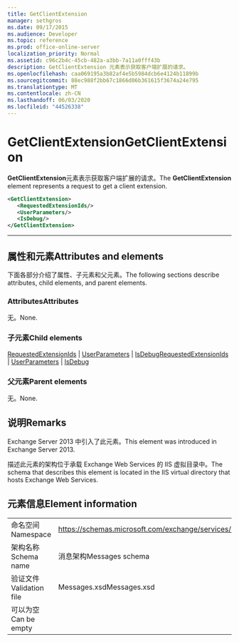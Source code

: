 ```yaml
---
title: GetClientExtension
manager: sethgros
ms.date: 09/17/2015
ms.audience: Developer
ms.topic: reference
ms.prod: office-online-server
localization_priority: Normal
ms.assetid: c96c2b4c-45cb-482a-a3bb-7a11a0fff43b
description: GetClientExtension 元素表示获取客户端扩展的请求。
ms.openlocfilehash: caa069195a3b82af4e5b5984dcb6e4124b11899b
ms.sourcegitcommit: 88ec988f2bb67c1866d06b361615f3674a24e795
ms.translationtype: MT
ms.contentlocale: zh-CN
ms.lasthandoff: 06/03/2020
ms.locfileid: "44526338"
---
```

# <a name="getclientextension"></a><span data-ttu-id="19409-103">GetClientExtension</span><span class="sxs-lookup"><span data-stu-id="19409-103">GetClientExtension</span></span>

<span data-ttu-id="19409-104">**GetClientExtension**元素表示获取客户端扩展的请求。</span><span class="sxs-lookup"><span data-stu-id="19409-104">The **GetClientExtension** element represents a request to get a client extension.</span></span> 
  
```XML
<GetClientExtension>
   <RequestedExtensionIds/>
   <UserParameters/>
   <IsDebug/>
</GetClientExtension>
```

 ****
## <a name="attributes-and-elements"></a><span data-ttu-id="19409-105">属性和元素</span><span class="sxs-lookup"><span data-stu-id="19409-105">Attributes and elements</span></span>

<span data-ttu-id="19409-106">下面各部分介绍了属性、子元素和父元素。</span><span class="sxs-lookup"><span data-stu-id="19409-106">The following sections describe attributes, child elements, and parent elements.</span></span>
  
### <a name="attributes"></a><span data-ttu-id="19409-107">Attributes</span><span class="sxs-lookup"><span data-stu-id="19409-107">Attributes</span></span>

<span data-ttu-id="19409-108">无。</span><span class="sxs-lookup"><span data-stu-id="19409-108">None.</span></span>
  
### <a name="child-elements"></a><span data-ttu-id="19409-109">子元素</span><span class="sxs-lookup"><span data-stu-id="19409-109">Child elements</span></span>

<span data-ttu-id="19409-110">[RequestedExtensionIds](requestedextensionids.md)  | [UserParameters](userparameters.md)  | [IsDebug](isdebug.md)</span><span class="sxs-lookup"><span data-stu-id="19409-110">[RequestedExtensionIds](requestedextensionids.md) | [UserParameters](userparameters.md) | [IsDebug](isdebug.md)</span></span>
  
### <a name="parent-elements"></a><span data-ttu-id="19409-111">父元素</span><span class="sxs-lookup"><span data-stu-id="19409-111">Parent elements</span></span>

<span data-ttu-id="19409-112">无。</span><span class="sxs-lookup"><span data-stu-id="19409-112">None.</span></span>
  
## <a name="remarks"></a><span data-ttu-id="19409-113">说明</span><span class="sxs-lookup"><span data-stu-id="19409-113">Remarks</span></span>

<span data-ttu-id="19409-114">Exchange Server 2013 中引入了此元素。</span><span class="sxs-lookup"><span data-stu-id="19409-114">This element was introduced in Exchange Server 2013.</span></span>
  
<span data-ttu-id="19409-115">描述此元素的架构位于承载 Exchange Web Services 的 IIS 虚拟目录中。</span><span class="sxs-lookup"><span data-stu-id="19409-115">The schema that describes this element is located in the IIS virtual directory that hosts Exchange Web Services.</span></span>
  
## <a name="element-information"></a><span data-ttu-id="19409-116">元素信息</span><span class="sxs-lookup"><span data-stu-id="19409-116">Element information</span></span>

|||
|:-----|:-----|
|<span data-ttu-id="19409-117">命名空间</span><span class="sxs-lookup"><span data-stu-id="19409-117">Namespace</span></span>  <br/> |https://schemas.microsoft.com/exchange/services/2006/messages  <br/> |
|<span data-ttu-id="19409-118">架构名称</span><span class="sxs-lookup"><span data-stu-id="19409-118">Schema name</span></span>  <br/> |<span data-ttu-id="19409-119">消息架构</span><span class="sxs-lookup"><span data-stu-id="19409-119">Messages schema</span></span>  <br/> |
|<span data-ttu-id="19409-120">验证文件</span><span class="sxs-lookup"><span data-stu-id="19409-120">Validation file</span></span>  <br/> |<span data-ttu-id="19409-121">Messages.xsd</span><span class="sxs-lookup"><span data-stu-id="19409-121">Messages.xsd</span></span>  <br/> |
|<span data-ttu-id="19409-122">可以为空</span><span class="sxs-lookup"><span data-stu-id="19409-122">Can be empty</span></span>  <br/> ||
   

